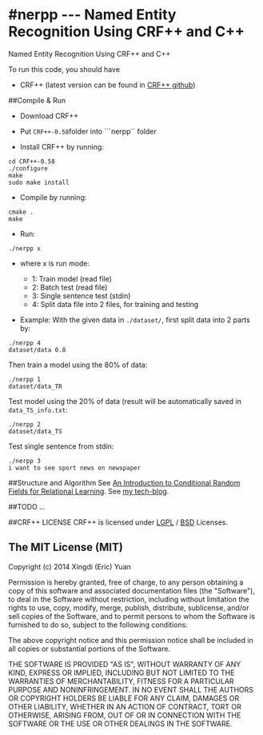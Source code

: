 #nerpp --- Named Entity Recognition Using CRF++ and C++
=====================

Named Entity Recognition Using CRF++ and C++

To run this code, you should have 
* CRF++ (latest version can be found in [CRF++ github](http://taku910.github.io/crfpp/))

##Compile & Run

* Download CRF++ 

* Put ```CRF++-0.58```folder into ```nerpp`` folder

* Install CRF++ by running:
```
cd CRF++-0.58
./configure 
make
sudo make install
```

* Compile by running:
```
cmake .
make
```
* Run: 
```
./nerpp x
```
* where x is run mode:
  - 1: Train model (read file)
  - 2: Batch test (read file)
  - 3: Single sentence test (stdin)
  - 4: Split data file into 2 files, for training and testing

* Example:
With the given data in ```./dataset/```, first split data into 2 parts by:
```
./nerpp 4
dataset/data 0.8
```
Then train a model using the 80% of data:
```
./nerpp 1
dataset/data_TR
```
Test model using the 20% of data (result will be automatically saved in ```data_TS_info.txt```:
```
./nerpp 2
dataset/data_TS
```
Test single sentence from stdin:
```
./nerpp 3
i want to see sport news on newspaper
```

##Structure and Algorithm
See [An Introduction to Conditional Random Fields for Relational Learning](http://people.cs.umass.edu/~mccallum/papers/crf-tutorial.pdf).
See [my tech-blog](http://eric-yuan.me/ner_1).

##TODO
...

##CRF++ LICENSE
CRF++ is licensed under [LGPL](https://www.gnu.org/licenses/lgpl.html) / [BSD](http://www.linfo.org/bsdlicense.html) Licenses.

The MIT License (MIT)
------------------

Copyright (c) 2014 Xingdi (Eric) Yuan

Permission is hereby granted, free of charge, to any person obtaining a copy
of this software and associated documentation files (the "Software"), to deal
in the Software without restriction, including without limitation the rights
to use, copy, modify, merge, publish, distribute, sublicense, and/or sell
copies of the Software, and to permit persons to whom the Software is
furnished to do so, subject to the following conditions:

The above copyright notice and this permission notice shall be included in
all copies or substantial portions of the Software.

THE SOFTWARE IS PROVIDED "AS IS", WITHOUT WARRANTY OF ANY KIND, EXPRESS OR
IMPLIED, INCLUDING BUT NOT LIMITED TO THE WARRANTIES OF MERCHANTABILITY,
FITNESS FOR A PARTICULAR PURPOSE AND NONINFRINGEMENT. IN NO EVENT SHALL THE
AUTHORS OR COPYRIGHT HOLDERS BE LIABLE FOR ANY CLAIM, DAMAGES OR OTHER
LIABILITY, WHETHER IN AN ACTION OF CONTRACT, TORT OR OTHERWISE, ARISING FROM,
OUT OF OR IN CONNECTION WITH THE SOFTWARE OR THE USE OR OTHER DEALINGS IN
THE SOFTWARE.
